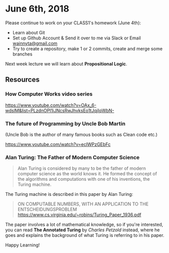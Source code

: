 # June 6th, 2018

Please continue to work on your CLASS1's homework (June 4th):
- Learn about Git
- Set up Github Account & Send it over to me via Slack or Email wainnyta@gmail.com
- Try to create a repository, make 1 or 2 commits, create and merge some branches

Next week lecture we will learn about **Propositional Logic**. 

## Resources 

### How Computer Works video series
https://www.youtube.com/watch?v=OAx_6-wdslM&list=PLzdnOPI1iJNcsRwJhvksEo1tJqjIqWbN-

### The future of Programming by Uncle Bob Martin 
(Uncle Bob is the author of many famous books such as Clean code etc.)

https://www.youtube.com/watch?v=ecIWPzGEbFc

### Alan Turing: The Father of Modern Computer Science
> Alan Turing is considered by many to be the father of modern computer science as the world knows it. He formed the concept of the algorithms and computations with one of his inventions, the Turing machine.

The Turing machine is described in this paper by Alan Turing: 
> ON COMPUTABLE NUMBERS, WITH AN APPLICATION TO THE ENTSCHEIDUNGSPROBLEM
https://www.cs.virginia.edu/~robins/Turing_Paper_1936.pdf

The paper involves a lot of mathematical knowledge, so if you're interested, you can read **The Annotated Turing** by *Charles Petzold* instead, where he goes and explains the background of what Turing is referring to in his paper. 


Happy Learning!
